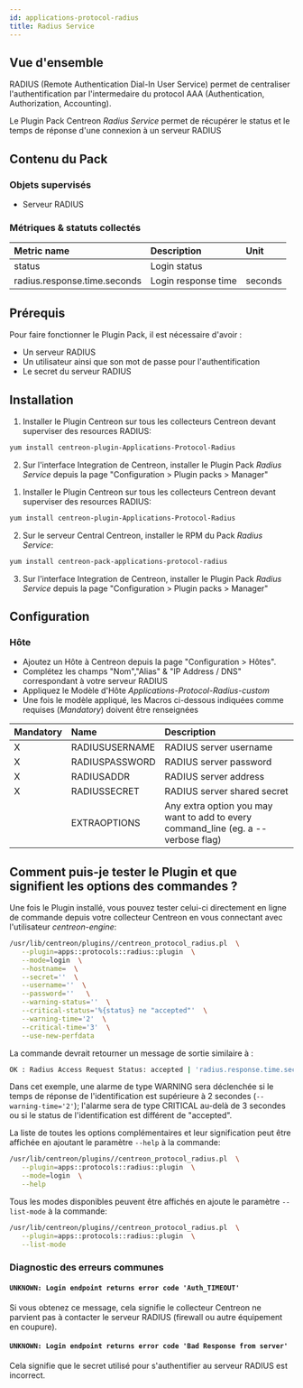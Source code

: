 ```yaml
---
id: applications-protocol-radius
title: Radius Service
---
```


## Vue d'ensemble

RADIUS (Remote Authentication Dial-In User Service) permet de
centraliser l'authentification par l'intermedaire du protocol AAA 
(Authentication, Authorization, Accounting).

Le Plugin Pack Centreon *Radius Service* permet de récupérer le status et le
temps de réponse d'une connexion à un serveur RADIUS

## Contenu du Pack

### Objets supervisés

* Serveur RADIUS

### Métriques & statuts collectés

<!--DOCUSAURUS_CODE_TABS-->

<!--Radius-Login-->

| Metric name                  | Description         | Unit       |
|:-----------------------------|:--------------------|:-----------|
| status                       | Login status        |            |
| radius.response.time.seconds | Login response time | seconds    |

<!--END_DOCUSAURUS_CODE_TABS-->

## Prérequis

Pour faire fonctionner le Plugin Pack, il est nécessaire d'avoir :

* Un serveur RADIUS
* Un utilisateur ainsi que son mot de passe pour l'authentification
* Le secret du serveur RADIUS

## Installation

<!--DOCUSAURUS_CODE_TABS-->

<!--Online IMP Licence & IT-100 Editions-->

1. Installer le Plugin Centreon sur tous les collecteurs Centreon devant superviser des resources RADIUS:

```bash
yum install centreon-plugin-Applications-Protocol-Radius
```

2. Sur l'interface Integration de Centreon, installer le Plugin Pack *Radius Service* depuis la page "Configuration > Plugin packs > Manager"

<!--Offline IMP License-->

1. Installer le Plugin Centreon sur tous les collecteurs Centreon devant superviser des resources RADIUS:

```bash
yum install centreon-plugin-Applications-Protocol-Radius
```

2. Sur le serveur Central Centreon, installer le RPM du Pack *Radius Service*:

 ```bash
yum install centreon-pack-applications-protocol-radius
```

3. Sur l'interface Integration de Centreon, installer le Plugin Pack *Radius Service* depuis la page "Configuration > Plugin packs > Manager"

<!--END_DOCUSAURUS_CODE_TABS-->

## Configuration

### Hôte

* Ajoutez un Hôte à Centreon depuis la page "Configuration > Hôtes".
* Complétez les champs "Nom","Alias" & "IP Address / DNS" correspondant à votre serveur RADIUS
* Appliquez le Modèle d'Hôte *Applications-Protocol-Radius-custom* 
* Une fois le modèle appliqué, les Macros ci-dessous indiquées comme requises (*Mandatory*) doivent être renseignées 

| Mandatory | Name           | Description                                                                        |
|:----------|:---------------|:-----------------------------------------------------------------------------------|
| X         | RADIUSUSERNAME | RADIUS server username                                                             |
| X         | RADIUSPASSWORD | RADIUS server password                                                             |
| X         | RADIUSADDR     | RADIUS server address                                                              |
| X         | RADIUSSECRET   | RADIUS server shared secret                                                        |
|           | EXTRAOPTIONS   | Any extra option you may want to add to every command\_line (eg. a --verbose flag) |

## Comment puis-je tester le Plugin et que signifient les options des commandes ? 

 Une fois le Plugin installé, vous pouvez tester celui-ci directement en ligne 
 de commande depuis votre collecteur Centreon en vous connectant avec 
 l'utilisateur *centreon-engine*:

 ```bash
 /usr/lib/centreon/plugins//centreon_protocol_radius.pl  \
    --plugin=apps::protocols::radius::plugin  \
    --mode=login  \
    --hostname=  \
    --secret=''  \
    --username=''  \
    --password=''   \
    --warning-status=''  \
    --critical-status='%{status} ne "accepted"'  \
    --warning-time='2'  \
    --critical-time='3'  \
    --use-new-perfdata 
 ```

 La commande devrait retourner un message de sortie similaire à :

 ```bash
OK : Radius Access Request Status: accepted | 'radius.response.time.seconds'=1s;0:2;0:3;; 
 ```

Dans cet exemple, une alarme de type WARNING sera déclenchée si le temps de
réponse de l'identification est supérieure à 2 secondes 
(```--warning-time='2'```); l'alarme sera de type CRITICAL au-delà de 3 secondes
ou si le status de l'identification est différent de "accepted".

 La liste de toutes les options complémentaires et leur signification peut être 
 affichée en ajoutant le paramètre ```--help``` à la commande:

 ```bash
 /usr/lib/centreon/plugins//centreon_protocol_radius.pl  \
    --plugin=apps::protocols::radius::plugin  \
    --mode=login  \
    --help
 ```

 Tous les modes disponibles peuvent être affichés en ajoute le paramètre 
 ```--list-mode``` à la commande:

 ```bash
 /usr/lib/centreon/plugins//centreon_protocol_radius.pl  \
    --plugin=apps::protocols::radius::plugin  \
    --list-mode
 ```

### Diagnostic des erreurs communes

#### ```UNKNOWN: Login endpoint returns error code 'Auth_TIMEOUT' ```

Si vous obtenez ce message, cela signifie le collecteur Centreon ne parvient
pas à contacter le serveur RADIUS (firewall ou autre équipement
en coupure).

#### ```UNKNOWN: Login endpoint returns error code 'Bad Response from server' ```

Cela signifie que le secret utilisé pour s'authentifier au serveur RADIUS 
est incorrect.